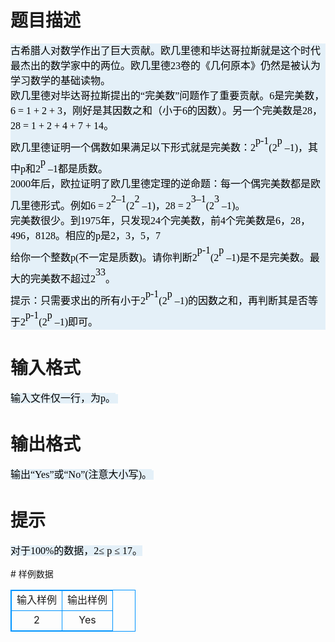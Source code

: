 # 

 
 # 题目描述 
<div style="color: rgb(0, 0, 0); font-family: &quot;Times New Roman&quot;; font-size: 14px; background-color: rgb(228, 240, 248); margin-right: 0pt; line-height: 21px;"><span style="line-height: 24px; font-size: 12pt;">古希腊人对数学作出了巨大贡献。欧几里德和毕达哥拉斯就是这个时代最杰出的数学家中的两位。欧几里德</span><span style="line-height: 24px; font-size: 12pt;">23</span><span style="line-height: 24px; font-size: 12pt;">卷的《几何原本》仍然是被认为学习数学的基础读物。</span></div>

<div style="color: rgb(0, 0, 0); font-family: &quot;Times New Roman&quot;; font-size: 14px; background-color: rgb(228, 240, 248); margin-right: 0pt; line-height: 21px;"><span style="line-height: 24px; font-size: 12pt;">欧几里德对毕达哥拉斯提出的</span><span style="line-height: 24px; font-size: 12pt;">&ldquo;</span><span style="line-height: 24px; font-size: 12pt;">完美数</span><span style="line-height: 24px; font-size: 12pt;">&rdquo;</span><span style="line-height: 24px; font-size: 12pt;">问题作了重要贡献。</span><span style="line-height: 24px; font-size: 12pt;">6</span><span style="line-height: 24px; font-size: 12pt;">是完美数，</span><span style="line-height: 24px; font-size: 12pt;">6&nbsp;=&nbsp;1&nbsp;+&nbsp;2&nbsp;+&nbsp;3</span><span style="line-height: 24px; font-size: 12pt;">，刚好是其因数之和（小于</span><span style="line-height: 24px; font-size: 12pt;">6</span><span style="line-height: 24px; font-size: 12pt;">的因数）。另一个完美数是</span><span style="line-height: 24px; font-size: 12pt;">28</span><span style="line-height: 24px; font-size: 12pt;">，</span><span style="line-height: 24px; font-size: 12pt;">28&nbsp;=&nbsp;1&nbsp;+&nbsp;2&nbsp;+&nbsp;4&nbsp;+&nbsp;7&nbsp;+&nbsp;14</span><span style="line-height: 24px; font-size: 12pt;">。</span></div>

<div style="color: rgb(0, 0, 0); font-family: &quot;Times New Roman&quot;; font-size: 14px; background-color: rgb(228, 240, 248); margin-right: 0pt; line-height: 21px;"><span style="line-height: 24px; font-size: 12pt;">欧几里德证明一个偶数如果满足以下形式就是完美数：</span><span style="line-height: 24px; font-size: 12pt;">2</span><sup><span style="line-height: 24px; font-size: 12pt; vertical-align: super;">p-1</span></sup><span style="line-height: 24px; font-size: 12pt;">(2</span><sup><span style="line-height: 24px; font-size: 12pt; vertical-align: super;">p</span></sup><span style="line-height: 24px; font-size: 12pt;">&nbsp;&ndash;1)</span><span style="line-height: 24px; font-size: 12pt;">，其中</span><span style="line-height: 24px; font-size: 12pt;">p</span><span style="line-height: 24px; font-size: 12pt;">和</span><span style="line-height: 24px; font-size: 12pt;">2</span><sup><span style="line-height: 24px; font-size: 12pt; vertical-align: super;">p</span></sup><span style="line-height: 24px; font-size: 12pt;">&nbsp;&ndash;1</span><span style="line-height: 24px; font-size: 12pt;">都是质数。</span></div>

<div style="color: rgb(0, 0, 0); font-family: &quot;Times New Roman&quot;; font-size: 14px; background-color: rgb(228, 240, 248); margin-right: 0pt; line-height: 21px;"><span style="line-height: 24px; font-size: 12pt;">2000</span><span style="line-height: 24px; font-size: 12pt;">年后，欧拉证明了欧几里德定理的逆命题：每一个偶完美数都是欧几里德形式。例如</span><span style="line-height: 24px; font-size: 12pt;">6&nbsp;=&nbsp;2</span><sup><span style="line-height: 24px; font-size: 12pt; vertical-align: super;">2&ndash;1</span></sup><span style="line-height: 24px; font-size: 12pt;">(2</span><sup><span style="line-height: 24px; font-size: 12pt; vertical-align: super;">2</span></sup><span style="line-height: 24px; font-size: 12pt;">&nbsp;&ndash;1)</span><span style="line-height: 24px; font-size: 12pt;">，</span><span style="line-height: 24px; font-size: 12pt;">28&nbsp;=&nbsp;2</span><sup><span style="line-height: 24px; font-size: 12pt; vertical-align: super;">3&ndash;1</span></sup><span style="line-height: 24px; font-size: 12pt;">(2</span><sup><span style="line-height: 24px; font-size: 12pt; vertical-align: super;">3</span></sup><span style="line-height: 24px; font-size: 12pt;">&nbsp;&ndash;1)</span><span style="line-height: 24px; font-size: 12pt;">。</span></div>

<div style="color: rgb(0, 0, 0); font-family: &quot;Times New Roman&quot;; font-size: 14px; background-color: rgb(228, 240, 248); margin-right: 0pt; line-height: 21px;"><span style="line-height: 24px; font-size: 12pt;">完美数很少。到</span><span style="line-height: 24px; font-size: 12pt;">1975</span><span style="line-height: 24px; font-size: 12pt;">年，只发现</span><span style="line-height: 24px; font-size: 12pt;">24</span><span style="line-height: 24px; font-size: 12pt;">个完美数，前</span><span style="line-height: 24px; font-size: 12pt;">4</span><span style="line-height: 24px; font-size: 12pt;">个完美数是</span><span style="line-height: 24px; font-size: 12pt;">6</span><span style="line-height: 24px; font-size: 12pt;">，</span><span style="line-height: 24px; font-size: 12pt;">28</span><span style="line-height: 24px; font-size: 12pt;">，</span><span style="line-height: 24px; font-size: 12pt;">496</span><span style="line-height: 24px; font-size: 12pt;">，</span><span style="line-height: 24px; font-size: 12pt;">8128</span><span style="line-height: 24px; font-size: 12pt;">。相应的</span><span style="line-height: 24px; font-size: 12pt;">p</span><span style="line-height: 24px; font-size: 12pt;">是</span><span style="line-height: 24px; font-size: 12pt;">2</span><span style="line-height: 24px; font-size: 12pt;">，</span><span style="line-height: 24px; font-size: 12pt;">3</span><span style="line-height: 24px; font-size: 12pt;">，</span><span style="line-height: 24px; font-size: 12pt;">5</span><span style="line-height: 24px; font-size: 12pt;">，</span><span style="line-height: 24px; font-size: 12pt;">7</span></div>

<div style="color: rgb(0, 0, 0); font-family: &quot;Times New Roman&quot;; font-size: 14px; background-color: rgb(228, 240, 248); margin-right: 0pt; line-height: 21px;"><span style="line-height: 24px; font-size: 12pt;">给你一个整数</span><span style="line-height: 24px; font-size: 12pt;">p(</span><span style="line-height: 24px; font-size: 12pt;">不一定是质数</span><span style="line-height: 24px; font-size: 12pt;">)</span><span style="line-height: 24px; font-size: 12pt;">。请你判断</span><span style="line-height: 24px; font-size: 12pt;">2</span><sup><span style="line-height: 24px; font-size: 12pt; vertical-align: super;">p-1</span></sup><span style="line-height: 24px; font-size: 12pt;">(2</span><sup><span style="line-height: 24px; font-size: 12pt; vertical-align: super;">p</span></sup><span style="line-height: 24px; font-size: 12pt;">&nbsp;&ndash;1)</span><span style="line-height: 24px; font-size: 12pt;">是不是完美数。最大的完美数不超过</span><span style="line-height: 24px; font-size: 12pt;">2</span><sup><span style="line-height: 24px; font-size: 12pt; vertical-align: super;">33</span></sup><span style="line-height: 24px; font-size: 12pt;">。</span></div>

<div style="color: rgb(0, 0, 0); font-family: &quot;Times New Roman&quot;; font-size: 14px; background-color: rgb(228, 240, 248); margin-right: 0pt; line-height: 21px;"><span style="line-height: 24px; font-size: 12pt;">提示：只需要求出的所有小于</span><span style="line-height: 24px; font-size: 12pt;">2</span><sup><span style="line-height: 24px; font-size: 12pt; vertical-align: super;">p-1</span></sup><span style="line-height: 24px; font-size: 12pt;">(2</span><sup><span style="line-height: 24px; font-size: 12pt; vertical-align: super;">p</span></sup><span style="line-height: 24px; font-size: 12pt;">&nbsp;&ndash;1)</span><span style="line-height: 24px; font-size: 12pt;">的因数之和，再判断其是否等于</span><span style="line-height: 24px; font-size: 12pt;">2</span><sup><span style="line-height: 24px; font-size: 12pt; vertical-align: super;">p-1</span></sup><span style="line-height: 24px; font-size: 12pt;">(2</span><sup><span style="line-height: 24px; font-size: 12pt; vertical-align: super;">p</span></sup><span style="line-height: 24px; font-size: 12pt;">&nbsp;&ndash;1)</span><span style="line-height: 24px; font-size: 12pt;">即可。</span></div> 

 
 # 输入格式 
<p><span style="color: rgb(0, 0, 0); font-family: &quot;Times New Roman&quot;; background-color: rgb(228, 240, 248); line-height: 24px; font-size: 12pt;">输入文件仅一行，为</span><span style="color: rgb(0, 0, 0); font-family: &quot;Times New Roman&quot;; background-color: rgb(228, 240, 248); line-height: 24px; font-size: 12pt;">p</span><span style="color: rgb(0, 0, 0); font-family: &quot;Times New Roman&quot;; background-color: rgb(228, 240, 248); line-height: 24px; font-size: 12pt;">。</span><span style="color: rgb(0, 0, 0); font-family: &quot;Times New Roman&quot;; font-size: 14px; background-color: rgb(228, 240, 248);">&nbsp;</span></p> 

 
 # 输出格式 
<p><span style="color: rgb(0, 0, 0); font-family: &quot;Times New Roman&quot;; background-color: rgb(228, 240, 248); line-height: 24px; font-size: 12pt;">输出</span><span style="color: rgb(0, 0, 0); font-family: &quot;Times New Roman&quot;; background-color: rgb(228, 240, 248); line-height: 24px; font-size: 12pt;">&ldquo;Yes&rdquo;</span><span style="color: rgb(0, 0, 0); font-family: &quot;Times New Roman&quot;; background-color: rgb(228, 240, 248); line-height: 24px; font-size: 12pt;">或</span><span style="color: rgb(0, 0, 0); font-family: &quot;Times New Roman&quot;; background-color: rgb(228, 240, 248); line-height: 24px; font-size: 12pt;">&ldquo;No&rdquo;(</span><span style="color: rgb(0, 0, 0); font-family: &quot;Times New Roman&quot;; background-color: rgb(228, 240, 248); line-height: 24px; font-size: 12pt;">注意大小写</span><span style="color: rgb(0, 0, 0); font-family: &quot;Times New Roman&quot;; background-color: rgb(228, 240, 248); line-height: 24px; font-size: 12pt;">)</span><span style="color: rgb(0, 0, 0); font-family: &quot;Times New Roman&quot;; background-color: rgb(228, 240, 248); line-height: 24px; font-size: 12pt;">。</span><span style="color: rgb(0, 0, 0); font-family: &quot;Times New Roman&quot;; font-size: 14px; background-color: rgb(228, 240, 248);">&nbsp;</span></p> 

 
 # 提示 
<p><span style="color: rgb(0, 0, 0); font-family: &quot;Times New Roman&quot;; background-color: rgb(228, 240, 248); text-indent: 24pt; line-height: 24px; font-size: 12pt;">对于</span><span style="color: rgb(0, 0, 0); font-family: &quot;Times New Roman&quot;; background-color: rgb(228, 240, 248); text-indent: 24pt; line-height: 24px; font-size: 12pt;">100%</span><span style="color: rgb(0, 0, 0); font-family: &quot;Times New Roman&quot;; background-color: rgb(228, 240, 248); text-indent: 24pt; line-height: 24px; font-size: 12pt;">的数据，2</span><span style="color: rgb(0, 0, 0); font-family: &quot;Times New Roman&quot;; background-color: rgb(228, 240, 248); text-indent: 24pt; line-height: 24px; font-size: 12pt;">&le;&nbsp;p&nbsp;&le;&nbsp;17。</span></p> 
# 样例数据
<style>
        table,table tr th, table tr td { border:1px solid #0094ff; }
        table { width: 200px; min-height: 25px; line-height: 25px; text-align: center; border-collapse: collapse;}   
    </style>
<table>
	<tr>
		<td>输入样例</td>
		<td>输出样例</td>
	</tr>
<tr><td>2</td><td>Yes</td></tr></table>
